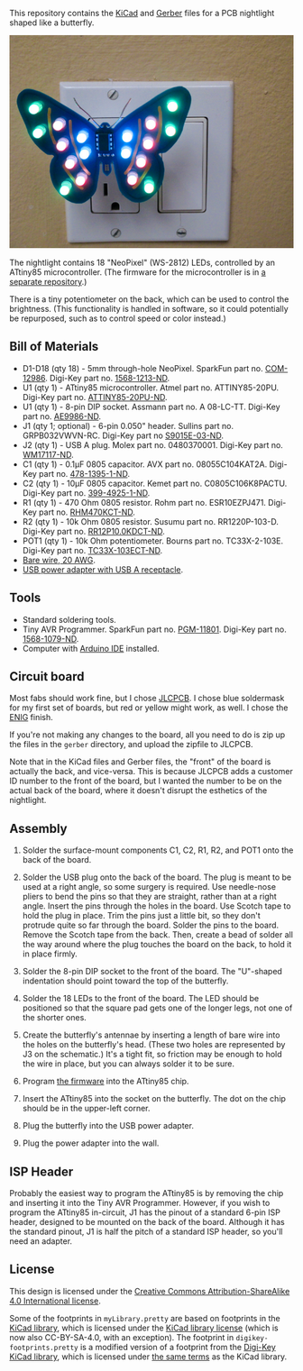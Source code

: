 This repository contains the [KiCad][5] and [Gerber][6] files for a
PCB nightlight shaped like a butterfly.

![photo of nightlight](doc/Butterfly-lights.jpg)

The nightlight contains 18 "NeoPixel" (WS-2812) LEDs, controlled by an
ATtiny85 microcontroller.  (The firmware for the microcontroller is in
[a separate repository][7].)

There is a tiny potentiometer on the back, which can be used to
control the brightness.  (This functionality is handled in software,
so it could potentially be repurposed, such as to control speed or
color instead.)

## Bill of Materials

* D1-D18 (qty 18) - 5mm through-hole NeoPixel.  SparkFun part
  no. [COM-12986](https://www.sparkfun.com/products/12986).  Digi-Key
  part no. [1568-1213-ND](https://www.digikey.com/product-detail/en/sparkfun-electronics/COM-12986/1568-1213-ND/5673799).
* U1 (qty 1) - ATtiny85 microcontroller.  Atmel part
  no. ATTINY85-20PU.  Digi-Key part no. [ATTINY85-20PU-ND](https://www.digikey.com/product-detail/en/microchip-technology/ATTINY85-20PU/ATTINY85-20PU-ND/735469).
* U1 (qty 1) - 8-pin DIP socket.  Assmann part no. A 08-LC-TT.
  Digi-Key part no. [AE9986-ND](https://www.digikey.com/product-detail/en/assmann-wsw-components/A-08-LC-TT/AE9986-ND/821740).
* J1 (qty 1; optional) - 6-pin 0.050" header.  Sullins part
  no. GRPB032VWVN-RC.  Digi-Key part no [S9015E-03-ND](https://www.digikey.com/product-detail/en/sullins-connector-solutions/GRPB032VWVN-RC/S9015E-03-ND/1786453).
* J2 (qty 1) - USB A plug.  Molex part no. 0480370001.  Digi-Key part
  no. [WM17117-ND](https://www.digikey.com/product-detail/en/molex-llc/0480370001/WM17117-ND/857603).
* C1 (qty 1) - 0.1µF 0805 capacitor.  AVX part no. 08055C104KAT2A.
  Digi-Key part no. [478-1395-1-ND](https://www.digikey.com/product-detail/en/avx-corporation/08055C104KAT2A/478-1395-1-ND/564427).
* C2 (qty 1) - 10µF 0805 capacitor.  Kemet part no. C0805C106K8PACTU.
  Digi-Key part no. [399-4925-1-ND](https://www.digikey.com/product-detail/en/kemet/C0805C106K8PACTU/399-4925-1-ND/1090920).
* R1 (qty 1) - 470 Ohm 0805 resistor.  Rohm part no. ESR10EZPJ471.
  Digi-Key part no. [RHM470KCT-ND](https://www.digikey.com/product-detail/en/rohm-semiconductor/ESR10EZPJ471/RHM470KCT-ND/1763027).
* R2 (qty 1) - 10k Ohm 0805 resistor.  Susumu part no. RR1220P-103-D.
  Digi-Key part no. [RR12P10.0KDCT-ND](https://www.digikey.com/product-detail/en/susumu/RR1220P-103-D/RR12P10.0KDCT-ND/432854).
* POT1 (qty 1) - 10k Ohm potentiometer.  Bourns part no. TC33X-2-103E.
  Digi-Key part no. [TC33X-103ECT-ND](https://www.digikey.com/product-detail/en/bourns-inc/TC33X-2-103E/TC33X-103ECT-ND/612911).
* [Bare wire, 20 AWG](https://smile.amazon.com/gp/product/B01BDB8240/).
* [USB power adapter with USB A receptacle](https://smile.amazon.com/gp/product/B06Y2H4RJ6/).

## Tools

* Standard soldering tools.
* Tiny AVR Programmer.  SparkFun part
  no. [PGM-11801](https://www.sparkfun.com/products/11801).  Digi-Key
  part no. [1568-1079-ND](https://www.digikey.com/product-detail/en/sparkfun-electronics/PGM-11801/1568-1079-ND/5230948).
* Computer with [Arduino IDE](https://www.arduino.cc/en/Main/Software)
  installed.

## Circuit board

Most fabs should work fine, but I chose [JLCPCB][1].  I chose blue
soldermask for my first set of boards, but red or yellow might work,
as well.  I chose the [ENIG][2] finish.

If you're not making any changes to the board, all you need to do is
zip up the files in the `gerber` directory, and upload the zipfile to
JLCPCB.

Note that in the KiCad files and Gerber files, the "front" of the
board is actually the back, and vice-versa. This is because JLCPCB
adds a customer ID number to the front of the board, but I wanted the
number to be on the actual back of the board, where it doesn't disrupt
the esthetics of the nightlight.

## Assembly

1. Solder the surface-mount components C1, C2, R1, R2, and POT1 onto
the back of the board.

2. Solder the USB plug onto the back of the board.  The plug is meant
to be used at a right angle, so some surgery is required.  Use
needle-nose pliers to bend the pins so that they are straight, rather
than at a right angle.  Insert the pins through the holes in the
board.  Use Scotch tape to hold the plug in place.  Trim the pins just
a little bit, so they don't protrude quite so far through the board.
Solder the pins to the board.  Remove the Scotch tape from the back.
Then, create a bead of solder all the way around where the plug
touches the board on the back, to hold it in place firmly.

3. Solder the 8-pin DIP socket to the front of the board.  The
"U"-shaped indentation should point toward the top of the butterfly.

4. Solder the 18 LEDs to the front of the board.  The LED should be
positioned so that the square pad gets one of the longer legs, not one
of the shorter ones.

5. Create the butterfly's antennae by inserting a length of bare wire
into the holes on the butterfly's head.  (These two holes are
represented by J3 on the schematic.)  It's a tight fit, so friction
may be enough to hold the wire in place, but you can always solder it
to be sure.

6. Program [the firmware][7] into the ATtiny85 chip.

7. Insert the ATtiny85 into the socket on the butterfly.  The dot on
the chip should be in the upper-left corner.

8. Plug the butterfly into the USB power adapter.

9. Plug the power adapter into the wall.

## ISP Header

Probably the easiest way to program the ATtiny85 is by removing the
chip and inserting it into the Tiny AVR Programmer.  However, if you
wish to program the ATtiny85 in-circuit, J1 has the pinout of a
standard 6-pin ISP header, designed to be mounted on the back of the
board.  Although it has the standard pinout, J1 is half the pitch of a
standard ISP header, so you'll need an adapter.

## License

This design is licensed under the
[Creative Commons Attribution-ShareAlike 4.0 International license][12].

Some of the footprints in `myLibrary.pretty` are based on footprints
in the [KiCad library][14], which is licensed under the
[KiCad library license][15] (which is now also CC-BY-SA-4.0, with an
exception).  The footprint in `digikey-footprints.pretty` is a
modified version of a footprint from the [Digi-Key KiCad library][3],
which is licensed under [the same terms][4] as the KiCad library.

[1]: https://jlcpcb.com/quote
[2]: https://en.wikipedia.org/wiki/Electroless_nickel_immersion_gold
[3]: https://github.com/digikey/digikey-kicad-library
[4]: https://github.com/digikey/digikey-kicad-library/blob/master/LICENSE.md
[5]: http://kicad-pcb.org/
[6]: https://en.wikipedia.org/wiki/Gerber_format
[7]: https://github.com/ppelleti/butterfly-fw
[12]: https://creativecommons.org/licenses/by-sa/4.0/
[14]: https://github.com/KiCad/kicad-footprints
[15]: https://forum.kicad.info/t/kicad-library-licensing/7856
